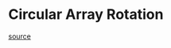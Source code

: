 # Circular Array Rotation
<a href=https://www.hackerrank.com/challenges/circular-array-rotation>source</a>